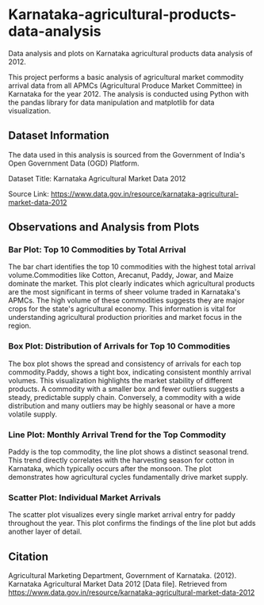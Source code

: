 # Karnataka-agricultural-products-data-analysis
Data analysis and plots on Karnataka agricultural products data analysis of 2012.

This project performs a basic analysis of agricultural market commodity arrival data from all APMCs (Agricultural Produce Market Committee) in Karnataka for the year 2012. The analysis is conducted using Python with the pandas library for data manipulation and matplotlib for data visualization.

## Dataset Information
The data used in this analysis is sourced from the Government of India's Open Government Data (OGD) Platform.

Dataset Title: Karnataka Agricultural Market Data 2012

Source Link: https://www.data.gov.in/resource/karnataka-agricultural-market-data-2012

## Observations and Analysis from Plots
### Bar Plot: Top 10 Commodities by Total Arrival

The bar chart identifies the top 10 commodities with the highest total arrival volume.Commodities like Cotton, Arecanut, Paddy, Jowar, and Maize dominate the market.
This plot clearly indicates which agricultural products are the most significant in terms of sheer volume traded in Karnataka's APMCs. The high volume of these commodities suggests they are major crops for the state's agricultural economy. This information is vital for understanding agricultural production priorities and market focus in the region.

### Box Plot: Distribution of Arrivals for Top 10 Commodities
The box plot shows the spread and consistency of arrivals for each top commodity.Paddy,  shows a tight box, indicating consistent monthly arrival volumes. 
This visualization highlights the market stability of different products. A commodity with a smaller box and fewer outliers suggests a steady, predictable supply chain. Conversely, a commodity with a wide distribution and many outliers may be highly seasonal or have a more volatile supply.

### Line Plot: Monthly Arrival Trend for the Top Commodity

Paddy is the top commodity, the line plot shows a distinct seasonal trend.
This trend directly correlates with the harvesting season for cotton in Karnataka, which typically occurs after the monsoon. The plot demonstrates how agricultural cycles fundamentally drive market supply.

###  Scatter Plot: Individual Market Arrivals

The scatter plot visualizes every single market arrival entry for paddy throughout the year.
This plot confirms the findings of the line plot but adds another layer of detail.





## Citation
Agricultural Marketing Department, Government of Karnataka. (2012). Karnataka Agricultural Market Data 2012 [Data file]. Retrieved from https://www.data.gov.in/resource/karnataka-agricultural-market-data-2012
